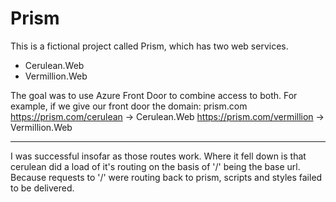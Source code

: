 # Prism

This is a fictional project called Prism, which has two web services. 
- Cerulean.Web
- Vermillion.Web

The goal was to use Azure Front Door to combine access to both. For example, if we give our front door the domain: prism.com
https://prism.com/cerulean -> Cerulean.Web
https://prism.com/vermillion -> Vermillion.Web

---

I was successful insofar as those routes work. Where it fell down is that cerulean did a load of it's routing on the basis of '/' being the base url. Because requests to '/' were routing back to prism, scripts and styles failed to be delivered.